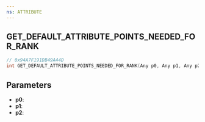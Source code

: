 ```yaml
---
ns: ATTRIBUTE
---
```

## GET_DEFAULT_ATTRIBUTE_POINTS_NEEDED_FOR_RANK

```c
// 0x94A7F191DB49A44D
int GET_DEFAULT_ATTRIBUTE_POINTS_NEEDED_FOR_RANK(Any p0, Any p1, Any p2);
```

## Parameters
* **p0**:
* **p1**:
* **p2**:
